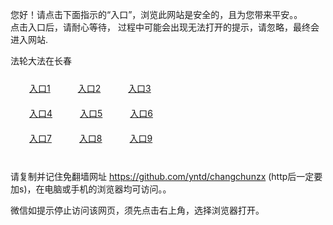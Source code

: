 您好！请点击下面指示的“入口”，浏览此网站是安全的，且为您带来平安。。 <br/>
点击入口后，请耐心等待， 过程中可能会出现无法打开的提示，请忽略，最终会进入网站. </br>

法轮大法在长春<br/>
<div style="padding:10px"><a style="margin:20px" target="_blank" href="https://d3bmf3l9d0l5p4.cloudfront.net/2Qpsp?iijbv" id="ccLink1" rel="nofollow">入口1</a> <a target="_blank" style="margin:20px" href="https://d342xs296x3pzs.cloudfront.net/2Qpsp?lqabsg" id="ccLink2" rel="nofollow">入口2</a> <a style="margin:20px" target="_blank" href="https://d1smwjrwcnsyo.cloudfront.net/2Qpsp?cstrnzcc" id="ccLink3" rel="nofollow">入口3</a></div>

<div style="padding:10px" ><a style="margin:20px" target="_blank" href="https://d3bmf3l9d0l5p4.cloudfront.net/2Qpsp?iijbv" id="ccLink4" rel="nofollow">入口4</a> <a style="margin:20px" href="https://d342xs296x3pzs.cloudfront.net/2Qpsp?lqabsg" target="_blank" id="ccLink5" rel="nofollow">入口5</a> <a style="margin:20px" href="https://d1smwjrwcnsyo.cloudfront.net/2Qpsp?cstrnzcc" target="_blank" id="ccLink6" rel="nofollow">入口6</a></div>

<div style="padding:10px"><a style="margin:20px" target="_blank" href="https://d3bmf3l9d0l5p4.cloudfront.net/2Qpsp?iijbv" id="ccLink7" rel="nofollow">入口7</a> <a style="margin:20px" href="https://d342xs296x3pzs.cloudfront.net/2Qpsp?lqabsg" target="_blank" id="ccLink8" rel="nofollow">入口8</a> <a style="margin:20px" target="_blank" href="https://d1smwjrwcnsyo.cloudfront.net/2Qpsp?cstrnzcc" id="ccLink9" rel="nofollow">入口9</a></div>

<br/>



请复制并记住免翻墙网址 https://github.com/yntd/changchunzx (http后一定要加s)，在电脑或手机的浏览器均可访问。。<br/>

微信如提示停止访问该网页，须先点击右上角，选择浏览器打开。
